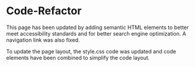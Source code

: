 # Code-Refactor 
This page has been updated by adding semantic HTML elements to better meet accessibility standards and for better search engine optimization. A navigation link was also fixed.

To update the page layout, the style.css code was updated and code elements have been combined to simplify the code layout. 
